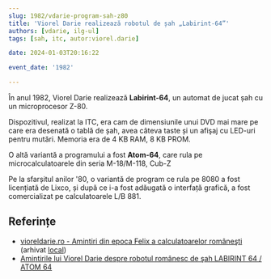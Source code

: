 ```yaml
---
slug: 1982/vdarie-program-sah-z80
title: 'Viorel Darie realizează robotul de șah „Labirint-64”'
authors: [vdarie, ilg-ul]
tags: [sah, itc, autor:viorel.darie]

date: 2024-01-03T20:16:22

event_date: '1982'

---
```


În anul 1982, Viorel Darie realizează **Labirint-64**, un automat de
jucat șah cu un microprocesor Z-80.

<!-- truncate -->

Dispozitivul, realizat la ITC, era cam de dimensiunile unui DVD mai mare
pe care era desenată o tablă de șah, avea câteva taste și un afişaj cu LED-uri
pentru mutări. Memoria era de 4 KB RAM, 8 KB PROM.

O altă variantă a programului a fost **Atom-64**, care rula pe
microcalculatoarele din seria M-18/M-118, Cub-Z

Pe la sfarșitul anilor '80, o variantă de program ce rula pe 8080 a
fost licențiată de Lixco, și după ce i-a fost adăugată o interfață
grafică, a fost comercializat pe calculatoarele L/B 881.

## Referințe

- [vioreldarie.ro - Amintiri din epoca Felix a calculatoarelor româneşti](https://www.vioreldarie.ro/Creatii/Amintiri%20din%20epoca%20FELIX%20a%20calculatoarelor%20romanesti.pdf) (arhivat [local](https://cronica-it.github.io/arhiva/))
- [Amintirile lui Viorel Darie despre robotul românesc de şah LABIRINT 64 / ATOM 64](/amintiri/2011/vdarie-robot-sah-labirint-atom)
